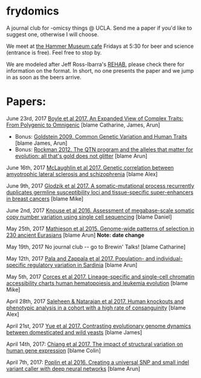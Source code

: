 # frydomics
A journal club for -omicsy things @ UCLA. Send me a paper if you'd like to suggest one, otherwise I will choose. 

We meet at [the Hammer Museum cafe](https://hammer.ucla.edu/ammo/) Fridays at 5:30 for beer and science (entrance is free). Feel free to stop by.

We are modeled after Jeff Ross-Ibarra's [REHAB](http://www.rilab.org/rehab.html), please check there for information on the format. In short, no one presents the paper and we jump in as soon as the beers arrive.

# Papers:
June 23rd, 2017 [Boyle et al 2017. An Expanded View of Complex Traits: From Polygenic to Omnigenic](http://www.sciencedirect.com/science/article/pii/S0092867417306293) [blame Catharine, James, Arun]

- Bonus: [Goldstein 2009. Common Genetic Variation and Human Traits](http://www.nejm.org/doi/full/10.1056/NEJMp0806284) [blame James, Arun]
- Bonus: [Rockman 2012. The QTN program and the alleles that matter for evolution: all that's gold does not glitter](http://onlinelibrary.wiley.com/doi/10.1111/j.1558-5646.2011.01486.x/abstract) [blame Arun]

June 16th, 2017 [McLaughlin et al 2017. Genetic correlation between amyotrophic lateral sclerosis and schizophrenia](http://www.nature.com/articles/ncomms14774) [blame Alex]

June 9th, 2017 [Glodzik et al 2017. A somatic-mutational process recurrently duplicates germline susceptibility loci and tissue-specific super-enhancers in breast cancers](http://www.nature.com/ng/journal/v49/n3/abs/ng.3771.html) [blame Mike]

June 2nd, 2017 [Knouse et al 2016. Assessment of megabase-scale somatic copy number variation using single cell sequencing](http://genome.cshlp.org/content/26/3/376) [blame Daniel] 

May 25th, 2017 [Mathieson et al 2015. Genome-wide patterns of selection in 230 ancient Eurasians](https://www.nature.com/nature/journal/v528/n7583/full/nature16152.html) [blame Arun] **Note: date change**

May 19th, 2017 No journal club -- go to Brewin' Talks! [blame Catharine]

May 12th, 2017 [Pala and Zappala et al 2017. Population- and individual-specific regulatory variation in Sardinia](http://www.nature.com/ng/journal/vaop/ncurrent/full/ng.3840.html) [blame Arun]

May 5th, 2017 [Corces et al 2017. Lineage-specific and single-cell chromatin accessibility charts human hematopoiesis and leukemia evolution](https://www.nature.com/ng/journal/v48/n10/full/ng.3646.html) [blame Mike]

April 28th, 2017 [Saleheen & Natarajan et al 2017. Human knockouts and phenotypic analysis in a cohort with a high rate of consanguinity](https://www.nature.com/nature/journal/v544/n7649/full/nature22034.html) [blame Alex]

April 21st, 2017 [Yue et al 2017. Contrasting evolutionary genome dynamics between domesticated and wild yeasts](http://www.nature.com/ng/journal/vaop/ncurrent/full/ng.3847.html) [blame James]

April 14th, 2017: [Chiang et al 2017. The impact of structural variation on human gene expression](http://www.nature.com/ng/journal/vaop/ncurrent/full/ng.3834.html) [blame Colin]

April 7th, 2017: [Poplin et al 2016. Creating a universal SNP and small indel variant caller with deep neural networks](http://biorxiv.org/content/early/2016/12/21/092890) [blame Arun]
